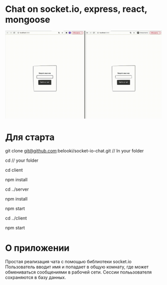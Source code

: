# Chat on socket.io, express, react, mongoose

![screenshot](pic.gif)

# Для старта

git clone git@github.com:belooki/socket-io-chat.git // In your folder

cd // your folder

cd client

npm install

cd ../server

npm install

npm start

cd ../client

npm start

# О приложении

Простая реализация чата с помощью библиотеки socket.io
Пользователь вводит имя и попадает в общую комнату, где может обмениваться сообщениями в рабочей сети.
Сессии полььзователя сохраняются в базу данных.
